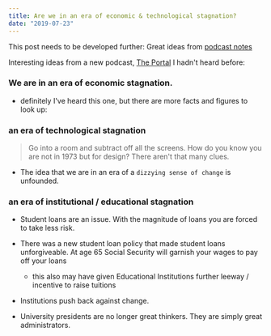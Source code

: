 ```yaml
---
title: Are we in an era of economic & technological stagnation?
date: "2019-07-23"
---
```


This post needs to be developed further:
Great ideas from [podcast notes](https://podcastnotes.org/2019/07/17/thiel/)

Interesting ideas from a new podcast, [The Portal](https://www.youtube.com/watch?v=nM9f0W2KD5s) I hadn't heard before:

### We are in an era of economic stagnation.
  - definitely I've heard this one, but there are more facts and figures to look up:
  
### an era of technological stagnation
> Go into a room and subtract off all the screens. How do you know you are not in 1973 but for design? There aren't that many clues.
- The idea that we are in an era of a `dizzying sense of change` is unfounded.

### an era of institutional / educational stagnation
  - Student loans are an issue. With the magnitude of loans you are forced to take less risk.
  - There was a new student loan policy that made student loans unforgiveable. At age 65 Social Security will garnish your wages to pay off your loans
    - this also may have given Educational Institutions further leeway / incentive to raise tuitions
    
  - Institutions push back against change. 
  - University presidents are no longer great thinkers. They are simply great administrators.
